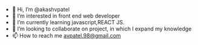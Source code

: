 - 👋 Hi, I’m @akashvpatel
- 👀 I’m interested in front end web developer
- 🌱 I’m currently learning javascript,REACT JS.
- 💞️ I’m looking to collaborate on project, in which I expand my knowledge
- 📫 How to reach me avpatel.98@gmail.com

<!---
akashvpatel/akashvpatel is a ✨ special ✨ repository because its `README.md` (this file) appears on your GitHub profile.
You can click the Preview link to take a look at your changes.
---
